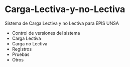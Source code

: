 Carga-Lectiva-y-no-Lectiva
==========================

Sistema de Carga Lectiva y no Lectiva para EPIS UNSA

- Control de versiones del sistema 
- Carga Lectiva
- Carga no Lectiva
- Registros
- Pruebas
- Otros
